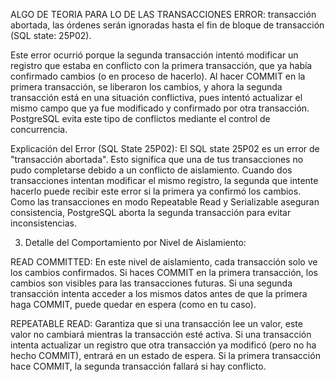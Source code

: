 ALGO DE TEORIA PARA LO DE LAS TRANSACCIONES
ERROR: transacción abortada, las órdenes serán ignoradas hasta el fin de bloque de transacción (SQL state: 25P02).


Este error ocurrió porque la segunda transacción intentó modificar un registro que estaba en conflicto con la primera transacción, 
que ya había confirmado cambios (o en proceso de hacerlo). Al hacer COMMIT en la primera transacción, se liberaron los cambios, 
y ahora la segunda transacción está en una situación conflictiva, pues intentó actualizar el mismo campo que ya fue modificado y confirmado por otra transacción. 
PostgreSQL evita este tipo de conflictos mediante el control de concurrencia.


Explicación del Error (SQL State 25P02):
El SQL state 25P02 es un error de "transacción abortada". Esto significa que una de tus transacciones no pudo completarse debido a un conflicto de aislamiento.
Cuando dos transacciones intentan modificar el mismo registro, la segunda que intente hacerlo puede recibir este error si la primera ya confirmó los cambios. 
Como las transacciones en modo Repeatable Read y Serializable aseguran consistencia, PostgreSQL aborta la segunda transacción para evitar inconsistencias.


3. Detalle del Comportamiento por Nivel de Aislamiento:
   
READ COMMITTED: En este nivel de aislamiento, cada transacción solo ve los cambios confirmados.
Si haces COMMIT en la primera transacción, los cambios son visibles para las transacciones futuras.
Si una segunda transacción intenta acceder a los mismos datos antes de que la primera haga COMMIT, puede quedar en espera (como en tu caso).


REPEATABLE READ: Garantiza que si una transacción lee un valor, este valor no cambiará mientras la transacción esté activa. 
Si una transacción intenta actualizar un registro que otra transacción ya modificó (pero no ha hecho COMMIT), entrará en un estado de espera. 
Si la primera transacción hace COMMIT, la segunda transacción fallará si hay conflicto.
